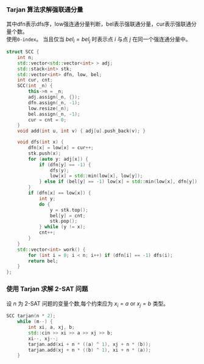 ### Tarjan 算法求解强联通分量
其中dfn表示dfs序，low强连通分量判断，bel表示强联通分量，cur表示强联通分量个数。  
使用`0-index`。 当且仅当 $bel_i = bel_j$ 时表示点 $i$ 与点 $j$ 在同一个强连通分量中。
```c++
struct SCC {
    int n;
    std::vector<std::vector<int> > adj;
    std::stack<int> stk;
    std::vector<int> dfn, low, bel;
    int cur, cnt;
    SCC(int _n) {
        this->n = _n;
        adj.assign(_n, {});
        dfn.assign(_n, -1);
        low.resize(_n);
        bel.assign(_n, -1);
        cur = cnt = 0;
    }
    void add(int u, int v) { adj[u].push_back(v); }

    void dfs(int x) {
        dfn[x] = low[x] = cur++;
        stk.push(x);
        for (auto y: adj[x]) {
            if (dfn[y] == -1) {
                dfs(y);
                low[x] = std::min(low[x], low[y]);
            } else if (bel[y] == -1) low[x] = std::min(low[x], dfn[y]);
        }
        if (dfn[x] == low[x]) {
            int y;
            do {
                y = stk.top();
                bel[y] = cnt;
                stk.pop();
            } while (y != x);
            cnt++;
        }
    }
    std::vector<int> work() {
        for (int i = 0; i < n; i++) if (dfn[i] == -1) dfs(i);
        return bel;
    }
};
```
### 使用 Tarjan 求解 2-SAT 问题
设 $n$ 为 2-SAT 问题的变量个数,每个约束应为 $x_i = a$ or $x_j = b$ 类型。
```c++
SCC tarjan(n * 2);
    while (m--) {
        int xi, a, xj, b;
        std::cin >> xi >> a >> xj >> b;
        xi--, xj--;
        tarjan.add(xi + n * ((a) ^ 1), xj + n * (b));
        tarjan.add(xj + n * ((b) ^ 1), xi + n * (a));
    }
```
